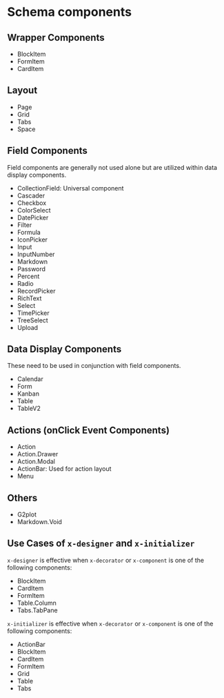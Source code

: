# Schema components

## Wrapper Components

- BlockItem
- FormItem
- CardItem

## Layout

- Page
- Grid
- Tabs
- Space

## Field Components

Field components are generally not used alone but are utilized within data display components.

- CollectionField: Universal component
- Cascader
- Checkbox
- ColorSelect
- DatePicker
- Filter
- Formula
- IconPicker
- Input
- InputNumber
- Markdown
- Password
- Percent
- Radio
- RecordPicker
- RichText
- Select
- TimePicker
- TreeSelect
- Upload

## Data Display Components

These need to be used in conjunction with field components.

- Calendar
- Form
- Kanban
- Table
- TableV2

## Actions (onClick Event Components)

- Action
- Action.Drawer
- Action.Modal
- ActionBar: Used for action layout
- Menu

## Others

- G2plot
- Markdown.Void

## Use Cases of `x-designer` and `x-initializer`

`x-designer` is effective when `x-decorator` or `x-component` is one of the following components:

- BlockItem
- CardItem
- FormItem
- Table.Column
- Tabs.TabPane

`x-initializer` is effective when `x-decorator` or `x-component` is one of the following components:

- ActionBar
- BlockItem
- CardItem
- FormItem
- Grid
- Table
- Tabs
